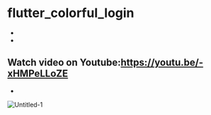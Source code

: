# flutter_colorful_login

-
-
Watch video on Youtube:https://youtu.be/-xHMPeLLoZE
-
-
![Untitled-1](https://user-images.githubusercontent.com/78899995/178097195-0cf5d416-5624-4579-a7ce-7f21b2661df6.jpg)
